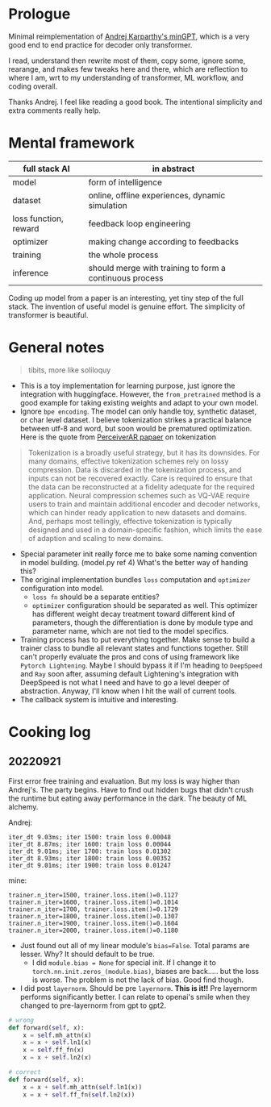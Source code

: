 # Prologue
Minimal reimplementation of [Andrej Karparthy's minGPT](https://github.com/karpathy/minGPT), which is a very good end to end practice for decoder only transformer. 

I read, understand then rewrite most of them, copy some, ignore some, rearange, and makes few tweaks here and there, which are reflection to where I am, wrt to my understanding of transformer, ML workflow, and coding overall. 

Thanks Andrej. I feel like reading a good book. The intentional simplicity and extra comments really help.

# Mental framework
| full stack AI         | in abstract                 |
| ----------------------------- | --------------------------- |
| model                     | form of intelligence      |
| dataset                   | online, offline experiences, dynamic simulation |
| loss function, reward | feedback loop engineering              |
| optimizer                 | making change according to feedbacks               |
| training                  | the whole process           |
| inference                 | should merge with training to form a continuous process                            |

Coding up model from a paper is an interesting, yet tiny step of the full stack. The invention of useful model is genuine effort. The simplicity of transformer is beautiful. 

# General notes
> tibits, more like soliloquy

- This is a toy implementation for learning purpose, just ignore the integration with huggingface. However, the `from_pretrained` method is a good example for taking existing weights and adapt to your own model. 
- Ignore `bpe encoding`. The model can only handle toy, synthetic dataset, or char level dataset. I believe tokenization strikes a practical balance between utf-8 and word, but soon would be prematured optimization. Here is the quote from [PerceiverAR papaer](https://arxiv.org/abs/2202.07765) on tokenization
> Tokenization is a broadly useful strategy, but it has its downsides. For many domains, effective tokenization schemes rely on lossy compression. Data is discarded in the tokenization process, and inputs can not be recovered exactly. Care is required to ensure that the data can be reconstructed at a fidelity adequate for the required application. Neural compression schemes such as VQ-VAE require users to train and maintain additional encoder and decoder networks, which can hinder ready application to new datasets and domains. And, perhaps most tellingly, effective tokenization is typically designed and used in a domain-specific fashion, which limits the ease of adaption and scaling to new domains.


- Special parameter init really force me to bake some naming convention in model building. (model.py ref 4) What's the better way of handing this? 
- The original implementation bundles `loss` computation and `optimizer` configuration into model. 
    - `loss fn` should be a separate entities?
    - `optimizer` configuration should be separated as well. This optimizer has different weight decay treatment toward different kind of parameters, though the differentiation is done by module type and parameter name, which are not tied to the model specifics. 
- Training process has to put everything together. Make sense to build a trainer class to bundle all relevant states and functions together. Still can't properly evaluate the pros and cons of using framework like `Pytorch Lightening`. Maybe I should bypass it if I'm heading to `DeepSpeed` and `Ray` soon after, assuming default Lightening's integration with DeepSpeed is not what I need and have to go a level deeper of abstraction. Anyway, I'll know when I hit the wall of current tools. 
- The callback system is intuitive and interesting.

# Cooking log
## 20220921
First error free training and evaluation. But my loss is way higher than Andrej's. The party begins. Have to find out hidden bugs that didn't crush the runtime but eating away performance in the dark. The beauty of ML alchemy.

Andrej:
``` 
iter_dt 9.03ms; iter 1500: train loss 0.00048
iter_dt 8.87ms; iter 1600: train loss 0.00044
iter_dt 9.01ms; iter 1700: train loss 0.01302
iter_dt 8.93ms; iter 1800: train loss 0.00352
iter_dt 9.01ms; iter 1900: train loss 0.01247
```

mine: 
```
trainer.n_iter=1500, trainer.loss.item()=0.1127
trainer.n_iter=1600, trainer.loss.item()=0.1014
trainer.n_iter=1700, trainer.loss.item()=0.1729
trainer.n_iter=1800, trainer.loss.item()=0.1307
trainer.n_iter=1900, trainer.loss.item()=0.1604
trainer.n_iter=2000, trainer.loss.item()=0.1180
```

- Just found out all of my linear module's `bias=False`. Total params are lesser. Why? It should default to be true. 
  - I did `module.bias = None` for special init. If I change it to `torch.nn.init.zeros_(module.bias)`, biases are back..... but the loss is worse. The problem is not the lack of bias. Good find though. 
- I did post `layernorm`. Should be pre `layernorm`. **This is it!!** Pre layernorm performs significantly better. I can relate to openai's smile when they changed to pre-layernorm from gpt to gpt2. 
```python
# wrong
def forward(self, x):
    x = self.mh_attn(x)
    x = x + self.ln1(x)
    x = self.ff_fn(x)
    x = x + self.ln2(x)

# correct
def forward(self, x):
    x = x + self.mh_attn(self.ln1(x))
    x = x + self.ff_fn(self.ln2(x))
```